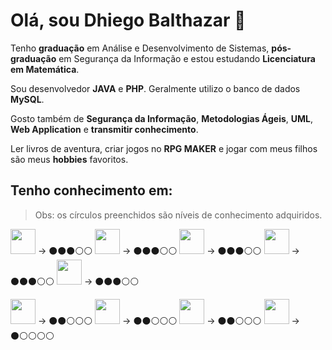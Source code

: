 # Olá, sou Dhiego Balthazar 🤘

Tenho **graduação** em Análise e Desenvolvimento de Sistemas, **pós-graduação** em Segurança da Informação e estou estudando **Licenciatura em Matemática**.

Sou desenvolvedor **JAVA** e **PHP**. Geralmente utilizo o banco de dados **MySQL**.

Gosto também de **Segurança da Informação**, **Metodologias Ágeis**, **UML**, **Web Application** e **transmitir conhecimento**.

Ler livros de aventura, criar jogos no **RPG MAKER** e jogar com meus filhos são meus **hobbies** favoritos.

## Tenho conhecimento em:
> Obs: os círculos preenchidos são níveis de conhecimento adquiridos.

<img src="https://cdn.jsdelivr.net/gh/devicons/devicon/icons/java/java-original-wordmark.svg" width="40" height="40"/> -> ⚫⚫⚫⚪⚪
<img src="https://cdn.jsdelivr.net/gh/devicons/devicon/icons/php/php-original.svg" width="40" height="40"/> -> ⚫⚫⚫⚪⚪
<img src="https://cdn.jsdelivr.net/gh/devicons/devicon/icons/mysql/mysql-original-wordmark.svg" width="40" height="40" /> -> ⚫⚫⚫⚪⚪
<img src="https://cdn.jsdelivr.net/gh/devicons/devicon/icons/html5/html5-original-wordmark.svg" width="40" height="40"/> -> ⚫⚫⚫⚪⚪
<img src="https://cdn.jsdelivr.net/gh/devicons/devicon/icons/codeigniter/codeigniter-plain-wordmark.svg" width="40" height="40"/> -> ⚫⚫⚫⚪⚪

<img src="https://cdn.jsdelivr.net/gh/devicons/devicon/icons/css3/css3-original-wordmark.svg" width="40" height="40"/> -> ⚫⚫⚪⚪⚪
<img src="https://cdn.jsdelivr.net/gh/devicons/devicon/icons/composer/composer-original.svg" width="40" height="40"/> -> ⚫⚫⚪⚪⚪
<img src="https://cdn.jsdelivr.net/gh/devicons/devicon/icons/git/git-original.svg" width="40" height="40"/> -> ⚫⚫⚪⚪⚪
<img src="https://cdn.jsdelivr.net/gh/devicons/devicon/icons/jquery/jquery-original-wordmark.svg" width="40" height="40" /> -> ⚫⚪⚪⚪⚪

